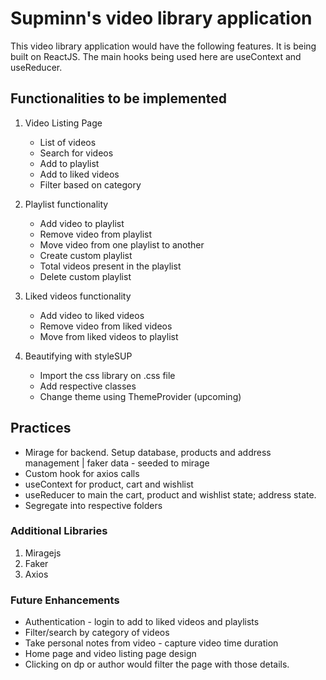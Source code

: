 # Supminn's video library application

This video library application would have the following features. It is being built on ReactJS. The main hooks being used here are useContext and useReducer.

## Functionalities to be implemented

1. Video Listing Page
    * List of videos
    * Search for videos
    * Add to playlist
    * Add to liked videos 
    * Filter based on category

2. Playlist functionality
    * Add video to playlist
    * Remove video from playlist
    * Move video from one playlist to another
    * Create custom playlist
    * Total videos present in the playlist
    * Delete custom playlist

3. Liked videos functionality
    * Add video to liked videos
    * Remove video from liked videos
    * Move from liked videos to playlist

4. Beautifying with styleSUP
    * Import the css library on .css file
    * Add respective classes
    * Change theme using ThemeProvider (upcoming)

## Practices
* Mirage for backend. Setup database, products and address management | faker data - seeded to mirage
* Custom hook for axios calls
* useContext for product, cart and wishlist
* useReducer to main the cart, product and wishlist state; address state.
* Segregate into respective folders

### Additional Libraries
1. Miragejs
2. Faker
3. Axios

### Future Enhancements
* Authentication - login to add to liked videos and playlists
* Filter/search by category of videos
* Take personal notes from video - capture video time duration
* Home page and video listing page design
* Clicking on dp or author would filter the page with those details.



